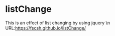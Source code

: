 # listChange
This is an effect of list changing by using jquery \n
URL:https://fscsh.github.io/listChange/

